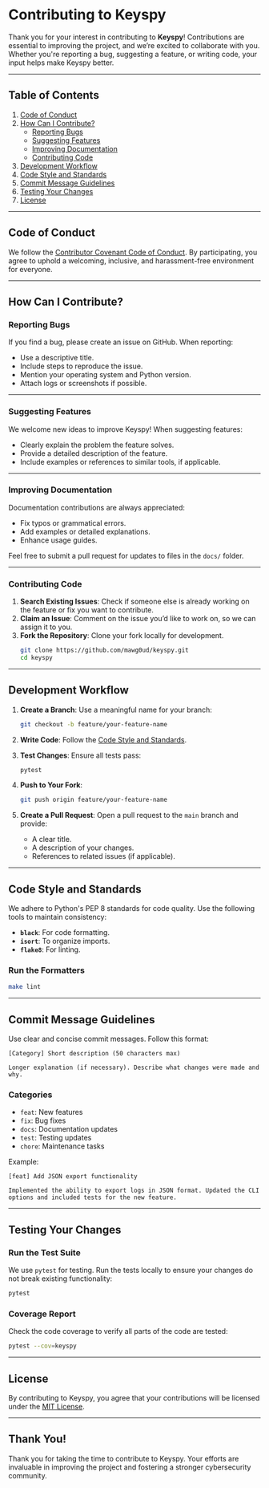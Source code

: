 # **Contributing to Keyspy**

Thank you for your interest in contributing to **Keyspy**! Contributions are essential to improving the project, and we’re excited to collaborate with you. Whether you're reporting a bug, suggesting a feature, or writing code, your input helps make Keyspy better.

---

## **Table of Contents**

1. [Code of Conduct](#code-of-conduct)
2. [How Can I Contribute?](#how-can-i-contribute)
   - [Reporting Bugs](#reporting-bugs)
   - [Suggesting Features](#suggesting-features)
   - [Improving Documentation](#improving-documentation)
   - [Contributing Code](#contributing-code)
3. [Development Workflow](#development-workflow)
4. [Code Style and Standards](#code-style-and-standards)
5. [Commit Message Guidelines](#commit-message-guidelines)
6. [Testing Your Changes](#testing-your-changes)
7. [License](#license)

---

## **Code of Conduct**

We follow the [Contributor Covenant Code of Conduct](CODE_OF_CONDUCT.md). By participating, you agree to uphold a welcoming, inclusive, and harassment-free environment for everyone.

---

## **How Can I Contribute?**

### **Reporting Bugs**
If you find a bug, please create an issue on GitHub. When reporting:
- Use a descriptive title.
- Include steps to reproduce the issue.
- Mention your operating system and Python version.
- Attach logs or screenshots if possible.

---

### **Suggesting Features**
We welcome new ideas to improve Keyspy! When suggesting features:
- Clearly explain the problem the feature solves.
- Provide a detailed description of the feature.
- Include examples or references to similar tools, if applicable.

---

### **Improving Documentation**
Documentation contributions are always appreciated:
- Fix typos or grammatical errors.
- Add examples or detailed explanations.
- Enhance usage guides.

Feel free to submit a pull request for updates to files in the `docs/` folder.

---

### **Contributing Code**
1. **Search Existing Issues**: Check if someone else is already working on the feature or fix you want to contribute.
2. **Claim an Issue**: Comment on the issue you’d like to work on, so we can assign it to you.
3. **Fork the Repository**: Clone your fork locally for development.
   ```bash
   git clone https://github.com/mawg0ud/keyspy.git
   cd keyspy
   ```

---

## **Development Workflow**

1. **Create a Branch**:
   Use a meaningful name for your branch:
   ```bash
   git checkout -b feature/your-feature-name
   ```

2. **Write Code**:
   Follow the [Code Style and Standards](#code-style-and-standards).

3. **Test Changes**:
   Ensure all tests pass:
   ```bash
   pytest
   ```

4. **Push to Your Fork**:
   ```bash
   git push origin feature/your-feature-name
   ```

5. **Create a Pull Request**:
   Open a pull request to the `main` branch and provide:
   - A clear title.
   - A description of your changes.
   - References to related issues (if applicable).

---

## **Code Style and Standards**

We adhere to Python's PEP 8 standards for code quality. Use the following tools to maintain consistency:
- **`black`**: For code formatting.
- **`isort`**: To organize imports.
- **`flake8`**: For linting.

### Run the Formatters
```bash
make lint
```

---

## **Commit Message Guidelines**

Use clear and concise commit messages. Follow this format:
```
[Category] Short description (50 characters max)

Longer explanation (if necessary). Describe what changes were made and why.
```

### Categories
- `feat`: New features
- `fix`: Bug fixes
- `docs`: Documentation updates
- `test`: Testing updates
- `chore`: Maintenance tasks

Example:
```
[feat] Add JSON export functionality

Implemented the ability to export logs in JSON format. Updated the CLI options and included tests for the new feature.
```

---

## **Testing Your Changes**

### Run the Test Suite
We use `pytest` for testing. Run the tests locally to ensure your changes do not break existing functionality:
```bash
pytest
```

### Coverage Report
Check the code coverage to verify all parts of the code are tested:
```bash
pytest --cov=keyspy
```

---

## **License**

By contributing to Keyspy, you agree that your contributions will be licensed under the [MIT License](LICENSE).

---

## **Thank You!**

Thank you for taking the time to contribute to Keyspy. Your efforts are invaluable in improving the project and fostering a stronger cybersecurity community.
